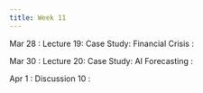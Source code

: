 ```yaml
---
title: Week 11
---
```


Mar 28
: Lecture 19: Case Study: Financial Crisis
    :   

Mar 30
: Lecture 20: Case Study: AI Forecasting
    :   

Apr 1
: Discussion 10
    :    